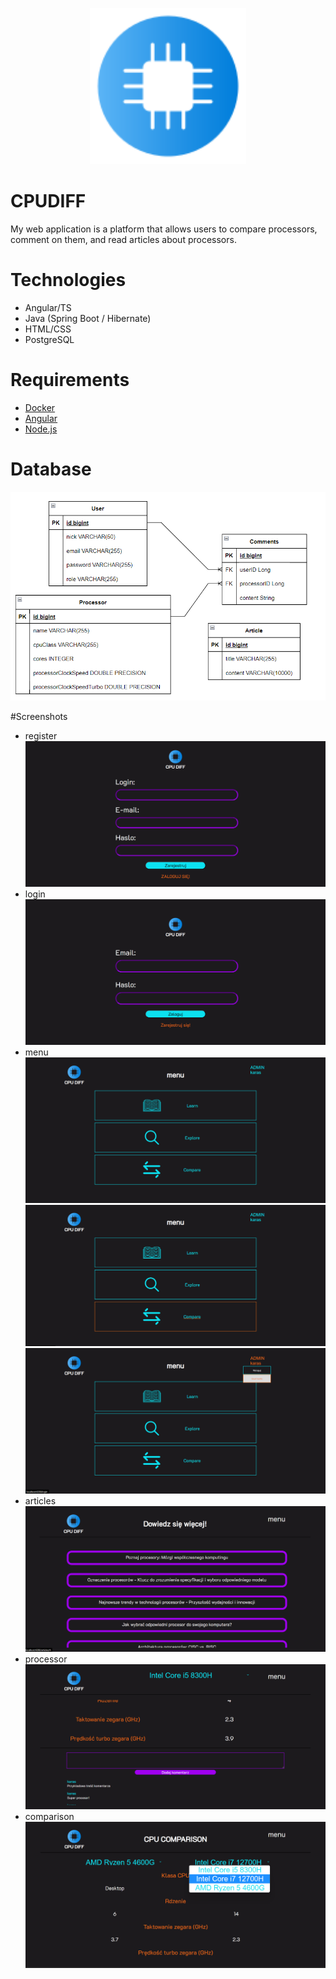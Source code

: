 <p align="center">
  <img src="logo.svg" width="250" height="250">
</p>

# CPUDIFF

My web application is a platform that allows users to compare processors, comment on them, and read articles about processors.

# Technologies
- Angular/TS
- Java (Spring Boot / Hibernate)
- HTML/CSS
- PostgreSQL

# Requirements
- [Docker](https://www.docker.com/)
- [Angular](https://angular.io/)
- [Node.js](https://nodejs.org/en)

# Database

![Database ERD](readmeFiles/DiagramERD.png)

#Screenshots

 - register
    ![](readmeFiles/register.png)
 - login
   ![](readmeFiles/login.png)
 - menu
   ![](readmeFiles/menu.png)
   ![](readmeFiles/menuHover.png)
   ![](readmeFiles/dropDownMenu.png)
 - articles
   ![](readmeFiles/articles.png)
 - processor
   ![](readmeFiles/processor.png)
 - comparison
   ![](readmeFiles/comparison.png)